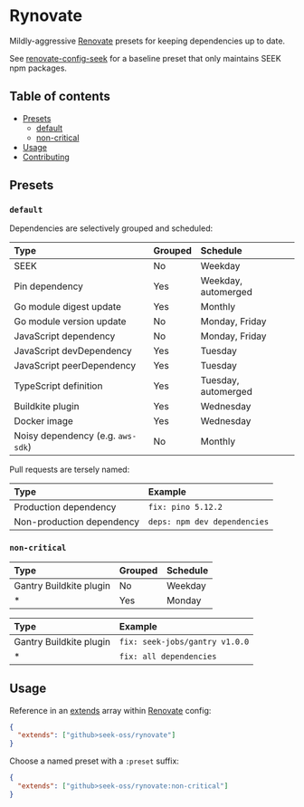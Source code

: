 # Rynovate

Mildly-aggressive [Renovate] presets for keeping dependencies up to date.

See [renovate-config-seek] for a baseline preset that only maintains SEEK npm packages.

[renovate]: https://renovatebot.com/
[renovate-config-seek]: https://github.com/seek-oss/renovate-config-seek

## Table of contents

- [Presets](#presets)
  - [default](#default)
  - [non-critical](#non-critical)
- [Usage](#usage)
- [Contributing](https://github.com/seek-oss/rynovate/blob/master/CONTRIBUTING.md)

## Presets

### `default`

Dependencies are selectively grouped and scheduled:

| Type                              | Grouped | Schedule            |
| :-------------------------------- | :------ | :------------------ |
| SEEK                              | No      | Weekday             |
| Pin dependency                    | Yes     | Weekday, automerged |
| Go module digest update           | Yes     | Monthly             |
| Go module version update          | No      | Monday, Friday      |
| JavaScript dependency             | No      | Monday, Friday      |
| JavaScript devDependency          | Yes     | Tuesday             |
| JavaScript peerDependency         | Yes     | Tuesday             |
| TypeScript definition             | Yes     | Tuesday, automerged |
| Buildkite plugin                  | Yes     | Wednesday           |
| Docker image                      | Yes     | Wednesday           |
| Noisy dependency (e.g. `aws-sdk`) | No      | Monthly             |

Pull requests are tersely named:

| Type                      | Example                      |
| :------------------------ | :--------------------------- |
| Production dependency     | `fix: pino 5.12.2`           |
| Non-production dependency | `deps: npm dev dependencies` |

### `non-critical`

| Type                    | Grouped | Schedule |
| :---------------------- | :------ | :------- |
| Gantry Buildkite plugin | No      | Weekday  |
| \*                      | Yes     | Monday   |

| Type                    | Example                        |
| :---------------------- | :----------------------------- |
| Gantry Buildkite plugin | `fix: seek-jobs/gantry v1.0.0` |
| \*                      | `fix: all dependencies`        |

## Usage

Reference in an [extends] array within [Renovate] config:

[extends]: https://renovatebot.com/docs/configuration-options/#extends

```json
{
  "extends": ["github>seek-oss/rynovate"]
}
```

Choose a named preset with a `:preset` suffix:

```json
{
  "extends": ["github>seek-oss/rynovate:non-critical"]
}
```
